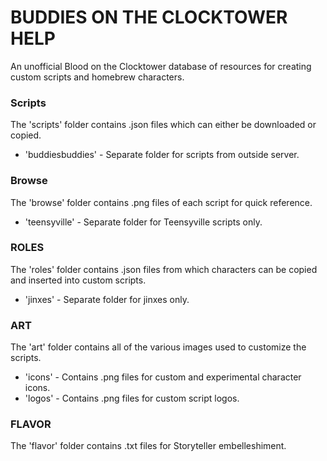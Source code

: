# BUDDIES ON THE CLOCKTOWER HELP
An unofficial Blood on the Clocktower database of resources for creating custom scripts and homebrew characters.

### Scripts
The 'scripts' folder contains .json files which can either be downloaded or copied.
- 'buddiesbuddies' - Separate folder for scripts from outside server.

### Browse
The 'browse' folder contains .png files of each script for quick reference.
- 'teensyville' - Separate folder for Teensyville scripts only.

### ROLES
The 'roles' folder contains .json files from which characters can be copied and inserted into custom scripts.
- 'jinxes' - Separate folder for jinxes only.

### ART
The 'art' folder contains all of the various images used to customize the scripts.
- 'icons' - Contains .png files for custom and experimental character icons.
- 'logos' - Contains .png files for custom script logos.

### FLAVOR
The 'flavor' folder contains .txt files for Storyteller embelleshiment.
